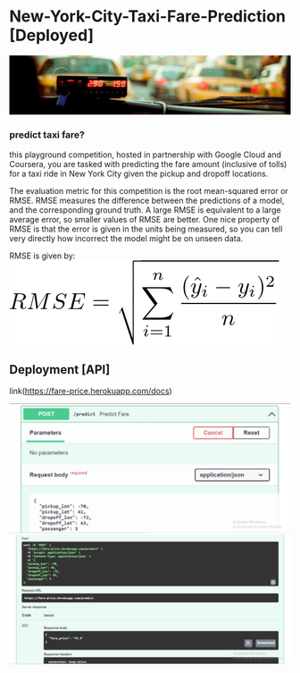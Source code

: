# New-York-City-Taxi-Fare-Prediction [Deployed]

![alt text](https://github.com/rushidarge/New-York-City-Taxi-Fare-Prediction/blob/main/img/header.png?raw=true)
### predict taxi fare?

this playground competition, hosted in partnership with Google Cloud and Coursera, you are tasked with predicting the fare amount (inclusive of tolls) for a taxi ride in New York City given the pickup and dropoff locations.

The evaluation metric for this competition is the root mean-squared error or RMSE. RMSE measures the difference between the predictions of a model, and the corresponding ground truth. A large RMSE is equivalent to a large average error, so smaller values of RMSE are better. One nice property of RMSE is that the error is given in the units being measured, so you can tell very directly how incorrect the model might be on unseen data.

RMSE is given by: ![alt text](https://github.com/rushidarge/New-York-City-Taxi-Fare-Prediction/blob/main/img/rmse.png?raw=true)

## Deployment [API]
link(https://fare-price.herokuapp.com/docs)

![alt text](https://github.com/rushidarge/New-York-City-Taxi-Fare-Prediction/blob/main/img/api_ss.JPG?raw=true)
![alt text](https://github.com/rushidarge/New-York-City-Taxi-Fare-Prediction/blob/main/img/api_ss2.JPG?raw=true)
